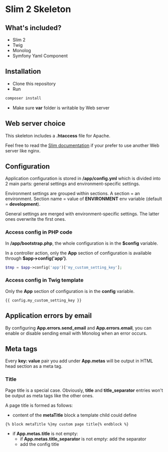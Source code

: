 # Slim 2 Skeleton

## What's included?

* Slim 2
* Twig
* Monolog
* Symfony Yaml Component

## Installation

* Clone this repository
* Run
```sh
composer install
```
* Make sure __var__ folder is writable by Web server

## Web server choice

This skeleton includes a __.htaccess__ file for Apache.

Feel free to read the [Slim documentation](http://docs.slimframework.com/routing/rewrite/) if your prefer to use another Web server like nginx.

## Configuration

Application configuration is stored in __/app/config.yml__ which is divided into 2 main parts: general settings and environment-specific settings.

Environment settings are grouped within sections. A section = an environment. Section name = value of __ENVIRONMENT__ env variable (default = __development__).

General settings are merged with environment-specific settings. The latter ones overwrite the first ones.

### Access config in PHP code

In __/app/bootstrap.php__, the whole configuration is in the __$config__ variable.

In a controller action, only the __App__ section of configuration is available through __$app->config('app')__.
```php
$tmp = $app->config('app')['my_custom_setting_key'];
```

### Access config in Twig template

Only the __App__ section of configuration is in the __config__ variable.

```twig
{{ config.my_custom_setting_key }}
```

## Application errors by email

By configuring __App.errors.send_email__ and __App.errors.email__, you can enable or disable sending email with Monolog when an error occurs.

## Meta tags

Every __key: value__ pair you add under __App.metas__ will be output in HTML head section as a meta tag.

### Title

Page title is a special case. Obviously, __title__ and __title_separator__ entries won't be output as meta tags like the other ones.

A page title is formed as follows:
* content of the __metaTitle__ block a template child could define
```twig
{% block metaTitle %}my custom page title{% endblock %}
```
* if __App.metas.title__ is not empty:
    * if __App.metas.title_separator__ is not empty: add the separator
    * add the config title
